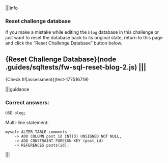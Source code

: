 |||info
### Reset challenge database
If you make a mistake while editing the `blog` database in this challenge or just want to reset the database back to its original state, return to this page and click the “Reset Challenge Database” button below.

{Reset Challenge Database}(node .guides/sqltests/fw-sql-reset-blog-2.js)
|||
---

{Check It!|assessment}(test-177516719)


|||guidance

### Correct answers: 

`USE blog;`

Multi-line statement:

```
mysql> ALTER TABLE comments
    -> ADD COLUMN post_id INT(3) UNSIGNED NOT NULL,
    -> ADD CONSTRAINT FOREIGN KEY (post_id)
    -> REFERENCES posts(id);
```

|||